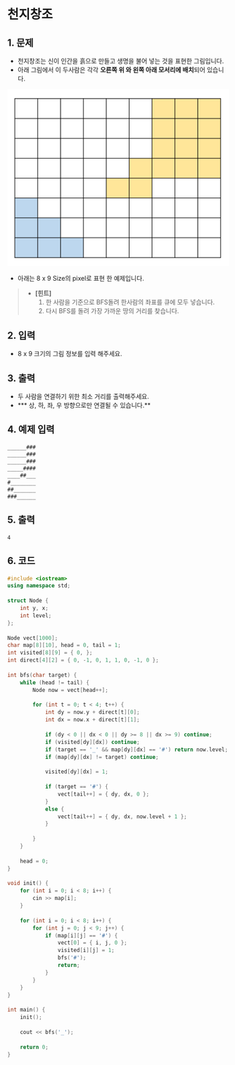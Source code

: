 # 천지창조 #

## 1. 문제
- 천지창조는 신이 인간을 흙으로 만들고 생명을 불어 넣는 것을 표현한 그림입니다.
- 아래 그림에서 이 두사람은 각각 **오른쪽 위 와 왼쪽 아래 모서리에 배치**되어 있습니다.

<img src="./Array01.png" alt="Array" style="zoom:105%;" />

- 아래는 8 x 9 Size의 pixel로 표현 한 예제입니다.

> - **[힌트]**
>   1. 한 사람을 기준으로 BFS돌려 한사람의 좌표를 큐에 모두 넣습니다.
>   2. 다시 BFS를 돌려 가장 가까운 땅의 거리를 찾습니다.

## 2. 입력
-  8 x 9 크기의 그림 정보를 입력 해주세요.

## 3. 출력
- 두 사람을 연결하기 위한 최소 거리를 출력해주세요.
- *** 상, 하, 좌, 우 방향으로만 연결될 수 있습니다.**

## 4. 예제 입력
```
______###
______###
______###
_____####
____##___
#________
##_______
###______
```

## 5. 출력

```
4
```

## 6. 코드

```c++
#include <iostream>
using namespace std;

struct Node {
	int y, x;
	int level;
};

Node vect[1000];
char map[8][10], head = 0, tail = 1;
int visited[8][9] = { 0, };
int direct[4][2] = { 0, -1, 0, 1, 1, 0, -1, 0 };

int bfs(char target) {
	while (head != tail) {
		Node now = vect[head++];

		for (int t = 0; t < 4; t++) {
			int dy = now.y + direct[t][0];
			int dx = now.x + direct[t][1];

			if (dy < 0 || dx < 0 || dy >= 8 || dx >= 9) continue;
			if (visited[dy][dx]) continue;
			if (target == '_' && map[dy][dx] == '#') return now.level;
			if (map[dy][dx] != target) continue;

			visited[dy][dx] = 1;

			if (target == '#') {
				vect[tail++] = { dy, dx, 0 };
			}
			else {
				vect[tail++] = { dy, dx, now.level + 1 };
			}

		}
	}

	head = 0;
}

void init() {
	for (int i = 0; i < 8; i++) {
		cin >> map[i];
	}

	for (int i = 0; i < 8; i++) {
		for (int j = 0; j < 9; j++) {
			if (map[i][j] == '#') {
				vect[0] = { i, j, 0 };
				visited[i][j] = 1;
				bfs('#');
				return;
			}
		}
	}
}

int main() {
	init();

	cout << bfs('_');

	return 0;
}
```